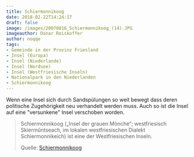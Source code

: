 ```yaml
---
title: Schiermonnikoog
date: 2018-02-22T14:24:17
draft: false
image: /images/20070816_Schiermonnikoog_(14).JPG
imageauthor: Donar Reiskoffer
author: noqqe
tags:
- Gemeinde in der Provinz Friesland
- Insel (Europa)
- Insel (Niederlande)
- Insel (Nordsee)
- Insel (Westfriesische Inseln)
- Nationalpark in den Niederlanden
- Schiermonnikoog
---
```


Wenn eine Insel sich durch Sandspülungen so weit bewegt dass deren politische
Zugehörigkeit neu verhandelt werden muss. Auch so ist die Insel auf eine
"versunkene" Insel verschoben worden.

> Schiermonnikoog („Insel der grauen Mönche“; westfriesisch Skiermûntseach,
> im lokalen westfriesischen Dialekt Schiermonnikeich) ist eine der
> Westfriesischen Inseln.
>
> Quelle: [Schiermonnikoog](https://de.wikipedia.org/wiki/Schiermonnikoog)